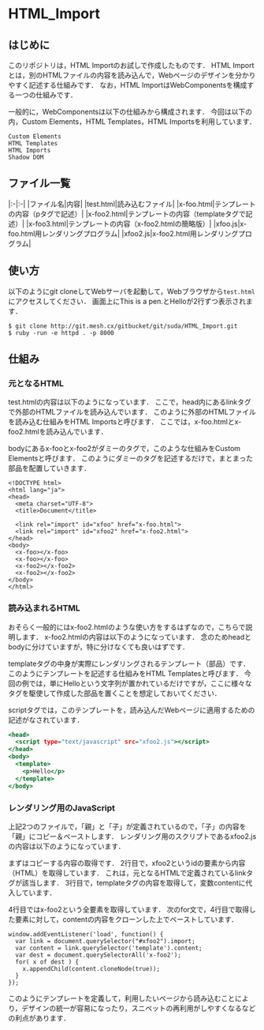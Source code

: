 HTML_Import
===============

## はじめに
このリポジトリは，HTML Importのお試しで作成したものです．
HTML Importとは，別のHTMLファイルの内容を読み込んで，Webページのデザインを分かりやすく記述する仕組みです．
なお，HTML ImportはWebComponentsを構成する一つの仕組みです．

一般的に，WebComponentsは以下の仕組みから構成されます．
今回は以下の内，Custom Elements，HTML Templates，HTML Importsを利用しています．

```
Custom Elements
HTML Templates
HTML Imports
Shadow DOM
```


## ファイル一覧

|:-|:-|
|ファイル名|内容|
|test.html|読み込むファイル|
|x-foo.html|テンプレートの内容（pタグで記述）|
|x-foo2.html|テンプレートの内容（templateタグで記述）|
|x-foo3.html|テンプレートの内容（x-foo2.htmlの簡略版）|
|xfoo.js|x-foo.html用レンダリングプログラム|
|xfoo2.js|x-foo2.html用レンダリングプログラム|

## 使い方
以下のようにgit cloneしてWebサーバを起動して，Webブラウザから```test.html```にアクセスしてください．
画面上にThis is a pen.とHelloが2行ずつ表示されます．

```
$ git clone http://git.mesh.cx/gitbucket/git/suda/HTML_Import.git
$ ruby -run -e httpd . -p 8000
```

## 仕組み

### 元となるHTML

test.htmlの内容は以下のようになっています．
ここで，head内にあるlinkタグで外部のHTMLファイルを読み込んでいます．
このように外部のHTMLファイルを読み込む仕組みをHTML Importsと呼びます．
ここでは，x-foo.htmlとx-foo2.htmlを読み込んでいます．

bodyにあるx-fooとx-foo2がダミーのタグで，このような仕組みをCustom Elementsと呼びます．
このようにダミーのタグを記述するだけで，まとまった部品を配置していきます．


```
<!DOCTYPE html>
<html lang="ja">
<head>
  <meta charset="UTF-8">
  <title>Document</title>

  <link rel="import" id="xfoo" href="x-foo.html">
  <link rel="import" id="xfoo2" href="x-foo2.html">
</head>
<body>
  <x-foo></x-foo>
  <x-foo></x-foo>
  <x-foo2></x-foo2>
  <x-foo2></x-foo2>
</body>
</html>
```

### 読み込まれるHTML

おそらく一般的にはx-foo2.htmlのような使い方をするはずなので，こちらで説明します．
x-foo2.htmlの内容は以下のようになっています．
念のためheadとbodyに分けていますが，特に分けなくても良いはずです．

templateタグの中身が実際にレンダリングされるテンプレート（部品）です．
このようにテンプレートを記述する仕組みをHTML Templatesと呼びます．
今回の例では，単にHelloという文字列が置かれているだけですが，ここに様々なタグを駆使して作成した部品を置くことを想定しておいてください．

scriptタグでは，このテンプレートを，読み込んだWebページに適用するための記述がなされています．

```html:x-foo2.html
<head>
  <script type="text/javascript" src="xfoo2.js"></script>
</head>
<body>
  <template>
    <p>Hello</p>
  </template>
</body>
```

### レンダリング用のJavaScript

上記2つのファイルで，「親」と「子」が定義されているので，「子」の内容を「親」にコピー＆ペーストします．
レンダリング用のスクリプトであるxfoo2.jsの内容は以下のようになっています．

まずはコピーする内容の取得です．
2行目で，xfoo2というidの要素から内容（HTML）を取得しています．
これは，元となるHTMLで定義されているlinkタグが該当します．
3行目で，templateタグの内容を取得して，変数contentに代入しています．

4行目ではx-foo2という全要素を取得しています．
次のfor文で，4行目で取得した要素に対して，contentの内容をクローンした上でペーストしています．

```
window.addEventListener('load', function() {
  var link = document.querySelector("#xfoo2").import;
  var content = link.querySelector('template').content;
  var dest = document.querySelectorAll('x-foo2');
  for( x of dest ) {
    x.appendChild(content.cloneNode(true));
  }
});
```

このようにテンプレートを定義して，利用したいページから読み込むことにより，デザインの統一が容易になったり，スニペットの再利用がしやすくなるなどの利点があります．

